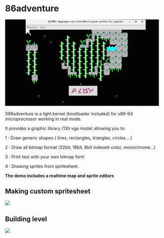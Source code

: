 # 86adventure
![](asm_1.gif)

X86adventure is a light kernel (bootloader included) for x86-64 microprocessor working in real mode.

It provides a graphic library (13h vga mode)  allowing you to:

1 : Draw generic shapes ( lines, rectangles, triangles, circles ...)

2 : Draw all bitmap format (32bit, 16bit, 8bit indexed-color, monochrome...)

3 : Print text with your own bitmap font!

4 : Drawing sprites from spritesheet.

**The demo includes a realtime map and sprite editors**  

## Making custom spritesheet
![](asm_8.gif)

## Building level
![](asm_4.gif)

